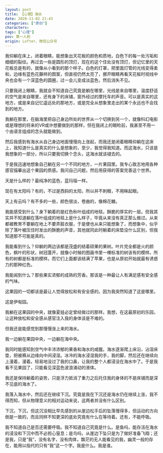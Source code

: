 ```yaml
---
layout: post
title: 【心理】海水
date: 2020-11-02 21:43
categories: ["原创"]
characters: 
tags: ["心理"]
pov: 第一人称
origin: Lofter、微信公众号
---
```


我仰躺在床上，闭着眼睛，能想象出天花板的颜色和质地，白色下的每一处污垢和细细的裂纹。再过去一些是圆形的顶灯，现在的这个住处没有顶灯，但记忆里的天花板总是有的，就像从小看到的那个样子。白色的灯罩，把里面灯管的光线变得柔和，边缘有蓝色花藤样的图案，但直视仍然太亮了，挪开眼睛再看天花板时视线中央也会有一个深蓝色的圆圈，过一会儿变成淡蓝色，然后消失不见。

只要我闭上眼睛，我就会不知道自己究竟是躺在哪里，光线是来自哪里，温度舒适的空气是来自哪里，还有身下的床铺，窗外经过的摩托车的声音。可以是真实的这地方，或是来自记忆遥远处的那地方，或是完全从想象里走出的某个永远也不会找到的地方。

我躺在那里，在脑海里把自己身边所处的世界从一个切换到另一个，就像科幻电影或是理想的将来的VR或许想要做到的那样，但在我闭上的眼睑前，我甚至不用一个由语言组成的念头就能做到。

然后我感到有海水从自己身边地面慢慢向上涨起，而我还是闭着眼睛仰躺在这床上，我知道什么是真实的什么是想象的，至少，我觉得我知道。而这海水，只该是我想象的一部分，所以只要我切换个念头，这海水就该褪去的。

于是我迅速地想象自己躺在另一个不同的地方，一片果园里。我专心致志地用各种感官描摹出这个果园的质感。我问自己问题，然后用获得的答案完善这个世界。

天是什么样的？最纯净的蓝色，蓝玛瑙一样。

现在有太阳吗？有的，不过是西斜的太阳，所以并不刺眼，不用眯起眼。

天上有云吗？有不多的一些，颜色很淡，卷曲的，像棉花糖。

我能感受到什么？身下躺着的是红色秋叶组成的地毯，酥脆的厚实的一层。但我其实并不知道躺在落叶组成的地毯上是什么样子，毕竟从来没有真正那么做过。从来都被教育不要躺在地上不要弄脏衣服，于是便也从来只能想象了，而想象中，似乎除了落叶被压住时发出的酥脆的声音，其他就同此时躺着的床垫没什么区别，但我知道那不可能是真的。

我能看到什么？仰躺的两边该都是茂盛的结着硕果的果树。叶片完全都是火的颜色，枫叶的形状，树冠蓬开，就像小时候的图画书里一棵标准的树该有的模样。所有的树都是标准的模样。而它们上面都该结满了苹果，也是从原初开始就最有诱惑力的那种红色。

我能闻到什么？那些果实浓郁的成熟的芳香。那该是一种最让人有满足感有安全感的气味。

这果园的一切都该是最让人觉得放松和有安全感的。因为我突然知道了这是哪里。

这是伊甸园。

我躺在这果园的中央，就像夏娃必定曾经做过的那样。我想，在这最原初的乐园，让这种放松和安全感从感官注入我的身体该是不难的。

但我还是能感觉到那慢慢涨上来的海水。

我一边躺在果园中央，一边躺在海中央。

我同时能感知到空气中丰沛浓郁的果香和海水的咸腥。海水逐渐爬上床沿，沾湿床垫，把被褥从边缘向中间浸湿。冰冷的海水浸湿我的手，我的脚，然后还在继续向上漫着，漫着。轻易地没过了我的口鼻，让我的整个人都浸没在海水中了。于是我看不见果园了，只能看见深蓝色波浪涌动的液体。

我还是保持躺着的姿势，只是浮力抵消了重力之后托住我的身体的不是床铺而是深不见底的海水了。

我落入海水中，然后还在继续下沉。究竟是我在下沉还是海水仍在继续上涨，我不得而知，但从物理意义的相对运动来说，这两者并没有什么区别。

下沉，下沉，但这沉没相比早先感到的从崖边松手后的坠落慢得多，但运动的方向倒是一致的，而且同样不知更深的底处究竟有什么在等待着。还有，不能呼吸。

我不知道自己是否还需要呼吸。我不知道自己究竟是什么。是鱼吗，能存活在海水的浸没和下沉中而不必担心窒息；是鸟吗，从崖边下坠只是为了做好准备飞翔；还是我，只是“我”，没有名字，没有肉体，飘茫的无人能看见的我，幽灵一般的存在，能用以指代的只有“我”这一个字。我是什么。我是谁。
